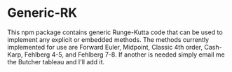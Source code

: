 # Generic-RK

This npm package contains generic Runge-Kutta code that can be used to implement any explicit or embedded methods.
The methods currently implemented for use are Forward Euler, Midpoint, Classic 4th order, Cash-Karp, Fehlberg 4-5, and Fehlberg 7-8.
If another is needed simply email me the Butcher tableau and I'll add it.